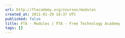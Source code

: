 ```yaml
---
url: http://ftacademy.org/courses/modules
created_at: 2011-01-29 14:37 UTC
published: false
title: FTA - Modules | FTA - Free Technology Academy
tags: []
---
```



